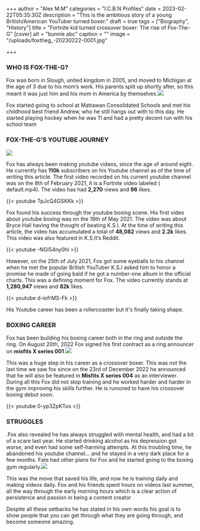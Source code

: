 +++
author = "Alex M.M"
categories = "I.C.B.N Profiles"
date = 2023-02-22T05:35:30Z
description = "This is the ambitious story of a young British/American YouTuber turned boxer."
draft = true
tags = ["Biography", "History"]
title = "Fortnite kid turned crossover boxer: The rise of Fox-The-G"
[cover]
alt = "bunnie abc"
caption = ""
image = "/uploads/foxtheg_-20230222-0001.jpg"

+++
### WHO IS FOX-THE-G?

Fox was born in Slough, united kingdom in 2005, and moved to Michigan at the age of 3 due to his mom’s work. His parents split up shortly after, so this meant it was just him and his mom in America by themselves.![](/uploads/fox-as-a-kid.jpg)

Fox started going to school at Mattawan Consolidated Schools and met his childhood best friend Andrew, who he still hangs out with to this day. He started playing hockey when he was 11 and had a pretty decent run with his school team

### FOX-THE-G’S YOUTUBE JOURNEY

![](/uploads/foxtheg_-20230222-0002.jpg)

Fox has always been making youtube videos, since the age of around eight. He currently has **110k** subscribers on his Youtube channel as of the time of writing this article. The first video recorded on his current youtube channel was on the 8th of February 2021, it is a Fortnite video labeled ( default.mp4). The video has had **2,270** views and **96** likes.

{{< youtube TpJcQ4GSKKk >}}

Fox found his success through the youtube boxing scene.  His first video about youtube boxing was on the 19th of May 2021. The video was about Bryce Hall having the thought of beating K.S.I. At the time of writing this article, the video has accumulated a total of **48,082** views and **2.2k** likes. This video was also featured in K.S.It‘s Reddit.

{{< youtube -NGI54ny0hI >}}

However, on the 25th of July 2021, Fox got some eyeballs to his channel when he met the popular British YouTuber K.S.I asked him to honor a promise he made of going bald if he got a number-one album in the official charts. This was a defining moment for Fox. The video currently stands at **1,280,947** views and **82k** likes.

{{< youtube d-iofrMS-Fk >}}

His Youtube career has been a rollercoaster but it's finally taking shape.

### BOXING CAREER

Fox has been building his boxing career both in the ring and outside the ring. On August 20th, 2022 Fox signed his first contract as a ring announcer on **misfits X series 001**.![](/uploads/foxtheg_-20230222-0005.jpg)

This was a huge step in his career as a crossover boxer. This was not the last time we saw fox since on the 23rd of December 2022 he announced that he will also be featured in **Misfits X series 004** as an interviewer. During all this Fox did not stop training and he worked harder and harder in the gym improving his skills further. He is rumored to have his crossover boxing debut soon.

{{< youtube 0-yp3ZpKTos >}}

### STRUGGLES

.Fox also revealed he has always struggled with mental health, and had a bit of a scare last year. He started drinking alcohol as his depression got worse, and even had some self-harming attempts. At this troubling time, he abandoned his youtube channel… and he stayed in a very dark place for a few months. Fate had other plans for Fox and he started going to the boxing gym regularly.![](/uploads/foxtheg_-20230222-0004.jpg)

This was the move that saved his life, and now he is training daily and making videos daily. Fox and his friends spent hours on videos last summer, all the way through the early morning hours which is a clear action of persistence and passion in being a content creator

Despite all these setbacks he has stated in his own words his goal is to show people that you can get through what they are going through, and become someone amazing.